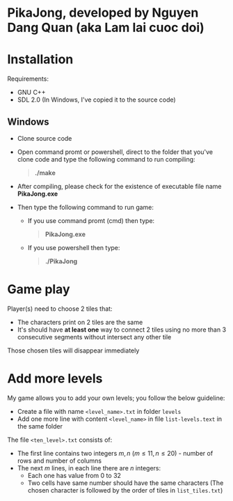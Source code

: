 # PikaJong, developed by Nguyen Dang Quan (aka Lam lai cuoc doi)

# Installation

Requirements:
- GNU C++
- SDL 2.0 (In Windows, I've copied it to the source code)

## Windows

- Clone source code
- Open command promt or powershell, direct to the folder that you've clone code and type the following command to run compiling:

    >**./make**
- After compiling, please check for the existence of executable file name **PikaJong.exe**
- Then type the following command to run game:
    - If you use command promt (cmd) then type:
        >**PikaJong.exe**
    - If you use powershell then type:
        >**./PikaJong**

# Game play

Player(s) need to choose 2 tiles that:
- The characters print on 2 tiles are the same
- It's should have **at least one** way to connect 2 tiles using no more than 3 consecutive segments without intersect any other tile

Those chosen tiles will disappear immediately

# Add more levels

My game allows you to add your own levels; you follow the below guideline:
- Create a file with name `<level_name>.txt` in folder `levels`
- Add one more line with content `<level_name>` in file `list-levels.text` in the same folder

The file `<ten_level>.txt` consists of:
- The first line contains two integers $m, n$ ($m\le 11, n\le 20$) - number of rows and number of columns
- The next $m$ lines, in each line there are $n$ integers:
    - Each one has value from $0$ to $32$
    - Two cells have same number should have the same characters (The chosen character is followed by the order of tiles in `list_tiles.txt`)